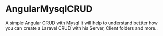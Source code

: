# AngularMysqlCRUD
A simple Angular CRUD with Mysql
It will help to understand bettter how you can create a Laravel CRUD with his Server, Client folders and more..
